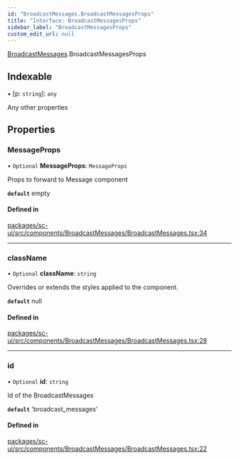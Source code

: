 ```yaml
---
id: "BroadcastMessages.BroadcastMessagesProps"
title: "Interface: BroadcastMessagesProps"
sidebar_label: "BroadcastMessagesProps"
custom_edit_url: null
---
```


[BroadcastMessages](../modules/BroadcastMessages).BroadcastMessagesProps

## Indexable

▪ [p: `string`]: `any`

Any other properties

## Properties

### MessageProps

• `Optional` **MessageProps**: `MessageProps`

Props to forward to Message component

**`default`** empty

#### Defined in

[packages/sc-ui/src/components/BroadcastMessages/BroadcastMessages.tsx:34](https://github.com/selfcommunity/community-ui/blob/7f26f69/packages/sc-ui/src/components/BroadcastMessages/BroadcastMessages.tsx#L34)

___

### className

• `Optional` **className**: `string`

Overrides or extends the styles applied to the component.

**`default`** null

#### Defined in

[packages/sc-ui/src/components/BroadcastMessages/BroadcastMessages.tsx:28](https://github.com/selfcommunity/community-ui/blob/7f26f69/packages/sc-ui/src/components/BroadcastMessages/BroadcastMessages.tsx#L28)

___

### id

• `Optional` **id**: `string`

Id of the BroadcastMessages

**`default`** 'broadcast_messages'

#### Defined in

[packages/sc-ui/src/components/BroadcastMessages/BroadcastMessages.tsx:22](https://github.com/selfcommunity/community-ui/blob/7f26f69/packages/sc-ui/src/components/BroadcastMessages/BroadcastMessages.tsx#L22)
